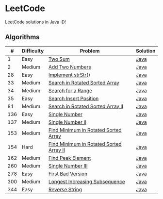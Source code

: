 # LeetCode

LeetCode solutions in Java :D!

## Algorithms

|#|Difficulty|Problem|Solution| 
|-|----------|-------|--------|
|1|Easy|[Two Sum](https://leetcode.com/problems/two-sum/)|[Java](./problems/algorithms/TwoSum.java)|
|2|Medium|[Add Two Numbers](https://leetcode.com/problems/add-two-numbers/)|[Java](./problems/algorithms/AddTwoNumbers.java)|
|28|Easy|[Implement strStr()](https://leetcode.com/problems/implement-strstr/)|[Java](./problems/algorithms/ImplementStrStr.java)|
|33|Medium|[Search in Rotated Sorted Array](https://leetcode.com/problems/search-in-rotated-sorted-array/)|[Java](./problems/algorithms/SearchInRotatedSortedArray.java)|
|34|Medium|[Search for a Range](https://leetcode.com/problems/search-for-a-range/)|[Java](./problems/algorithms/SearchForARange.java)|
|35|Easy|[Search Insert Position](https://leetcode.com/problems/search-insert-position/)|[Java](./problems/algorithms/SearchInsertPosition.java)|
|81|Medium|[Search in Rotated Sorted Array II](https://leetcode.com/problems/search-in-rotated-sorted-array-ii/)|[Java](./problems/algorithms/SearchInRotatedSortedArrayII.java)|
|136|Easy|[Single Number](https://leetcode.com/problems/single-number/)|[Java](./problems/algorithms/SingleNumber.java)|
|137|Medium|[Single Number II](https://leetcode.com/problems/single-number-ii/)|[Java](./problems/algorithms/SingleNumberII.java)|
|153|Medium|[Find Minimum in Rotated Sorted Array](https://leetcode.com/problems/find-minimum-in-rotated-sorted-array/)|[Java](./problems/algorithms/FindMinimumInRotatedSortedArray.java)|
|154|Hard|[Find Minimum in Rotated Sorted Array II](https://leetcode.com/problems/find-minimum-in-rotated-sorted-array-ii/)|[Java](./problems/algorithms/FindMinimumInRotatedSortedArrayII.java)|
|162|Medium|[Find Peak Element](https://leetcode.com/problems/find-peak-element/)|[Java](./problems/algorithms/FindPeakElement.java)|
|260|Medium|[Single Number III](https://leetcode.com/problems/single-number-iii/)|[Java](./problems/algorithms/SingleNumberIII.java)|
|278|Easy|[First Bad Version](https://leetcode.com/problems/first-bad-version/)|[Java](./problems/algorithms/FirstBadVersion.java)|
|300|Medium|[Longest Increasing Subsequence](https://leetcode.com/problems/longest-increasing-subsequence/)|[Java](./problems/algorithms/LongestIncreasingSubsequence.java)|
|344|Easy|[Reverse String](https://leetcode.com/problems/reverse-string/)|[Java](./problems/algorithms/ReverseString.java)|
